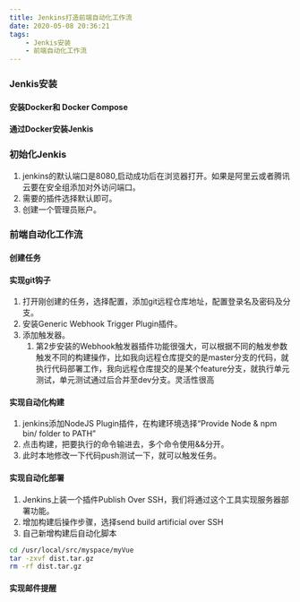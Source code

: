 ```yaml
---
title: Jenkins打造前端自动化工作流
date: 2020-05-08 20:36:21
tags:
    - Jenkis安装
    - 前端自动化工作流
---
```


### Jenkis安装
#### 安装Docker和 Docker Compose
#### 通过Docker安装Jenkis

### 初始化Jenkis
1. jenkins的默认端口是8080,启动成功后在浏览器打开。如果是阿里云或者腾讯云要在安全组添加对外访问端口。
2. 需要的插件选择默认即可。
3. 创建一个管理员账户。

### 前端自动化工作流
#### 创建任务
#### 实现git钩子
1. 打开刚创建的任务，选择配置，添加git远程仓库地址，配置登录名及密码及分支。
2. 安装Generic Webhook Trigger Plugin插件。
3. 添加触发器。
   1. 第2步安装的Webhook触发器插件功能很强大，可以根据不同的触发参数触发不同的构建操作，比如我向远程仓库提交的是master分支的代码，就执行代码部署工作，我向远程仓库提交的是某个feature分支，就执行单元测试，单元测试通过后合并至dev分支。灵活性很高


#### 实现自动化构建
1. jenkins添加NodeJS Plugin插件，在构建环境选择“Provide Node & npm bin/ folder to PATH”
2. 点击构建，把要执行的命令输进去，多个命令使用&&分开。
3. 此时本地修改一下代码push测试一下，就可以触发任务。


#### 实现自动化部署
1. Jenkins上装一个插件Publish Over SSH，我们将通过这个工具实现服务器部署功能。
2. 增加构建后操作步骤，选择send build artificial over SSH
3. 自己新增构建后自动化脚本
```bash
cd /usr/local/src/myspace/myVue
tar -zxvf dist.tar.gz
rm -rf dist.tar.gz
```



#### 实现邮件提醒
